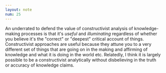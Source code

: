 ```yaml
---
layout: note
num: 25
---
```


An underrated to defend the value of constructivist analysis of knowledge-making processes is that it's *useful* and *illuminating* regardless of whether you believe it's the "correct" or "deepest" critical account of things. Constructivist approaches are useful because they attune you to a very different set of things that are going on in the making and affirming of knowledge and what it is doing in the world etc. Relatedly, I think it is largely possible to be a constructivist analytically without disbelieving in the truth or accuracy of knowledge claims.